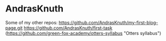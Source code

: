 # AndrasKnuth
Some of my other repos: 
https://github.com/AndrasKnuth/my-first-blog-page.git
https://github.com/AndrasKnuth/first-task
(https://github.com/green-fox-academy/otters-syllabus "Otters syllabus")  
